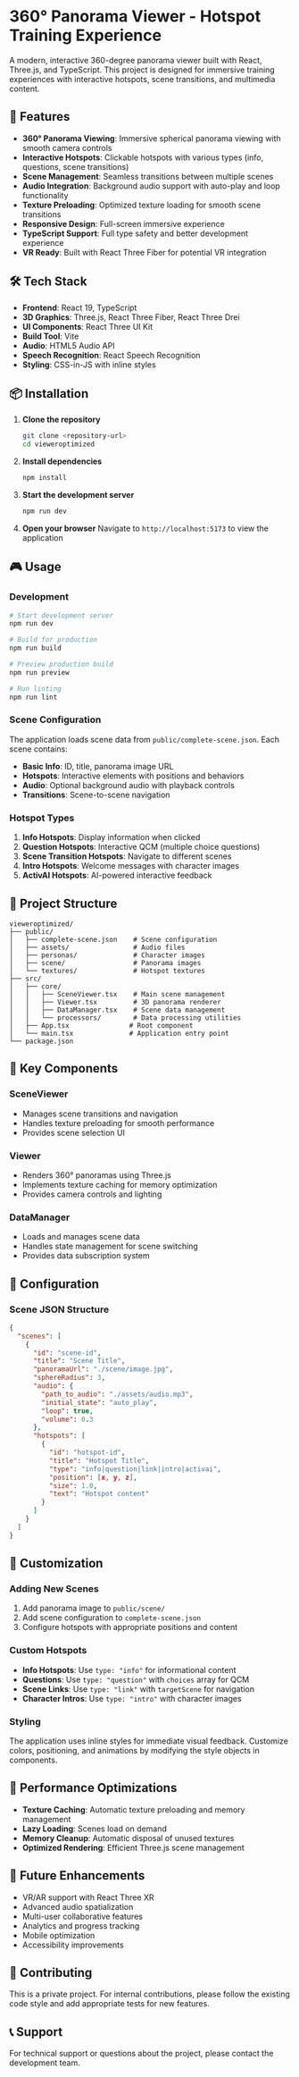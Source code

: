 # 360° Panorama Viewer - Hotspot Training Experience

A modern, interactive 360-degree panorama viewer built with React, Three.js, and TypeScript. This project is designed for immersive training experiences with interactive hotspots, scene transitions, and multimedia content.

## 🚀 Features

- **360° Panorama Viewing**: Immersive spherical panorama viewing with smooth camera controls
- **Interactive Hotspots**: Clickable hotspots with various types (info, questions, scene transitions)
- **Scene Management**: Seamless transitions between multiple scenes
- **Audio Integration**: Background audio support with auto-play and loop functionality
- **Texture Preloading**: Optimized texture loading for smooth scene transitions
- **Responsive Design**: Full-screen immersive experience
- **TypeScript Support**: Full type safety and better development experience
- **VR Ready**: Built with React Three Fiber for potential VR integration

## 🛠️ Tech Stack

- **Frontend**: React 19, TypeScript
- **3D Graphics**: Three.js, React Three Fiber, React Three Drei
- **UI Components**: React Three UI Kit
- **Build Tool**: Vite
- **Audio**: HTML5 Audio API
- **Speech Recognition**: React Speech Recognition
- **Styling**: CSS-in-JS with inline styles

## 📦 Installation

1. **Clone the repository**
   ```bash
   git clone <repository-url>
   cd vieweroptimized
   ```

2. **Install dependencies**
   ```bash
   npm install
   ```

3. **Start the development server**
   ```bash
   npm run dev
   ```

4. **Open your browser**
   Navigate to `http://localhost:5173` to view the application

## 🎮 Usage

### Development
```bash
# Start development server
npm run dev

# Build for production
npm run build

# Preview production build
npm run preview

# Run linting
npm run lint
```

### Scene Configuration

The application loads scene data from `public/complete-scene.json`. Each scene contains:

- **Basic Info**: ID, title, panorama image URL
- **Hotspots**: Interactive elements with positions and behaviors
- **Audio**: Optional background audio with playback controls
- **Transitions**: Scene-to-scene navigation

### Hotspot Types

1. **Info Hotspots**: Display information when clicked
2. **Question Hotspots**: Interactive QCM (multiple choice questions)
3. **Scene Transition Hotspots**: Navigate to different scenes
4. **Intro Hotspots**: Welcome messages with character images
5. **ActivAI Hotspots**: AI-powered interactive feedback

## 📁 Project Structure

```
vieweroptimized/
├── public/
│   ├── complete-scene.json    # Scene configuration
│   ├── assets/                # Audio files
│   ├── personas/              # Character images
│   ├── scene/                 # Panorama images
│   └── textures/              # Hotspot textures
├── src/
│   ├── core/
│   │   ├── SceneViewer.tsx    # Main scene management
│   │   ├── Viewer.tsx         # 3D panorama renderer
│   │   ├── DataManager.tsx    # Scene data management
│   │   └── processors/        # Data processing utilities
│   ├── App.tsx               # Root component
│   └── main.tsx              # Application entry point
└── package.json
```

## 🎯 Key Components

### SceneViewer
- Manages scene transitions and navigation
- Handles texture preloading for smooth performance
- Provides scene selection UI

### Viewer
- Renders 360° panoramas using Three.js
- Implements texture caching for memory optimization
- Provides camera controls and lighting

### DataManager
- Loads and manages scene data
- Handles state management for scene switching
- Provides data subscription system

## 🔧 Configuration

### Scene JSON Structure
```json
{
  "scenes": [
    {
      "id": "scene-id",
      "title": "Scene Title",
      "panoramaUrl": "./scene/image.jpg",
      "sphereRadius": 3,
      "audio": {
        "path_to_audio": "./assets/audio.mp3",
        "initial_state": "auto_play",
        "loop": true,
        "volume": 0.3
      },
      "hotspots": [
        {
          "id": "hotspot-id",
          "title": "Hotspot Title",
          "type": "info|question|link|intro|activai",
          "position": [x, y, z],
          "size": 1.0,
          "text": "Hotspot content"
        }
      ]
    }
  ]
}
```

## 🎨 Customization

### Adding New Scenes
1. Add panorama image to `public/scene/`
2. Add scene configuration to `complete-scene.json`
3. Configure hotspots with appropriate positions and content

### Custom Hotspots
- **Info Hotspots**: Use `type: "info"` for informational content
- **Questions**: Use `type: "question"` with `choices` array for QCM
- **Scene Links**: Use `type: "link"` with `targetScene` for navigation
- **Character Intros**: Use `type: "intro"` with character images

### Styling
The application uses inline styles for immediate visual feedback. Customize colors, positioning, and animations by modifying the style objects in components.

## 🚀 Performance Optimizations

- **Texture Caching**: Automatic texture preloading and memory management
- **Lazy Loading**: Scenes load on demand
- **Memory Cleanup**: Automatic disposal of unused textures
- **Optimized Rendering**: Efficient Three.js scene management

## 🔮 Future Enhancements

- VR/AR support with React Three XR
- Advanced audio spatialization
- Multi-user collaborative features
- Analytics and progress tracking
- Mobile optimization
- Accessibility improvements



## 🤝 Contributing

This is a private project. For internal contributions, please follow the existing code style and add appropriate tests for new features.

## 📞 Support

For technical support or questions about the project, please contact the development team.
